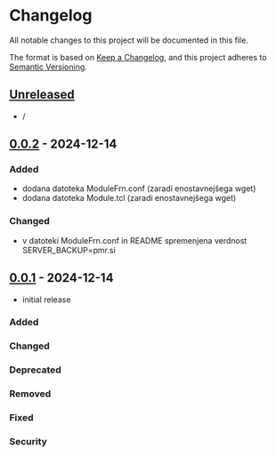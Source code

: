 # Changelog

All notable changes to this project will be documented in this file.

The format is based on [Keep a Changelog],
and this project adheres to [Semantic Versioning].

## [Unreleased]

- /

## [0.0.2] - 2024-12-14

### Added

- dodana datoteka ModuleFrn.conf (zaradi enostavnejšega wget)
- dodana datoteka Module.tcl (zaradi enostavnejšega wget)

### Changed

- v datoteki ModuleFrn.conf in README spremenjena verdnost SERVER_BACKUP=pmr.si

## [0.0.1] - 2024-12-14

- initial release

### Added

### Changed

### Deprecated

### Removed

### Fixed

### Security


<!-- Links -->
[keep a changelog]: https://keepachangelog.com/en/1.0.0/
[semantic versioning]: https://semver.org/spec/v2.0.0.html

<!-- Versions -->
[unreleased]: https://github.com/tomaz1/PMR-FRN-SvxLink/compare/v0.0.2...HEAD
[0.0.2]: https://github.com/tomaz1/PMR-FRN-SvxLink/compare/v0.0.1...v0.0.2
[0.0.1]: https://github.com/tomaz1/PMR-FRN-SvxLink/releases/tag/v0.0.1